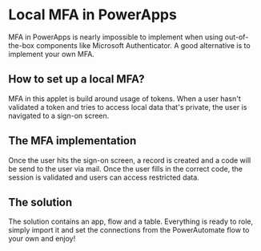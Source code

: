 # Local MFA in PowerApps

MFA in PowerApps is nearly impossible to implement when using out-of-the-box components like Microsoft Authenticator.
A good alternative is to implement your own MFA.

## How to set up a local MFA?
MFA in this applet is build around usage of tokens.
When a user hasn't validated a token and tries to access local data that's private, the user is navigated to a sign-on screen.

## The MFA implementation
Once the user hits the sign-on screen, a record is created and a code will be send to the user via mail.
Once the user fills in the correct code, the session is validated and users can access restricted data.

## The solution
The solution contains an app, flow and a table. Everything is ready to role, simply import it and set the connections from the PowerAutomate flow to your own and enjoy!
